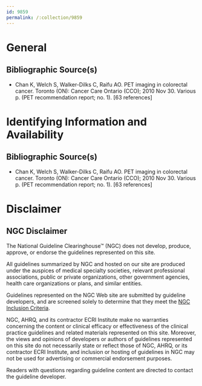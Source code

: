 ```yaml
---
id: 9859
permalink: /:collection/9859
---
```


# General

## Bibliographic Source(s)

- Chan K, Welch S, Walker-Dilks C, Raifu AO. PET imaging in colorectal cancer. Toronto (ON): Cancer Care Ontario (CCO); 2010 Nov 30. Various p. (PET recommendation report; no. 1). [63 references]

# Identifying Information and Availability

## Bibliographic Source(s)

- Chan K, Welch S, Walker-Dilks C, Raifu AO. PET imaging in colorectal cancer. Toronto (ON): Cancer Care Ontario (CCO); 2010 Nov 30. Various p. (PET recommendation report; no. 1). [63 references]

# Disclaimer

## NGC Disclaimer

The National Guideline Clearinghouse™ (NGC) does not develop, produce, approve, or endorse the guidelines represented on this site.

All guidelines summarized by NGC and hosted on our site are produced under the auspices of medical specialty societies, relevant professional associations, public or private organizations, other government agencies, health care organizations or plans, and similar entities.

Guidelines represented on the NGC Web site are submitted by guideline developers, and are screened solely to determine that they meet the [NGC Inclusion Criteria](/help-and-about/summaries/inclusion-criteria).

NGC, AHRQ, and its contractor ECRI Institute make no warranties concerning the content or clinical efficacy or effectiveness of the clinical practice guidelines and related materials represented on this site. Moreover, the views and opinions of developers or authors of guidelines represented on this site do not necessarily state or reflect those of NGC, AHRQ, or its contractor ECRI Institute, and inclusion or hosting of guidelines in NGC may not be used for advertising or commercial endorsement purposes.

Readers with questions regarding guideline content are directed to contact the guideline developer.

